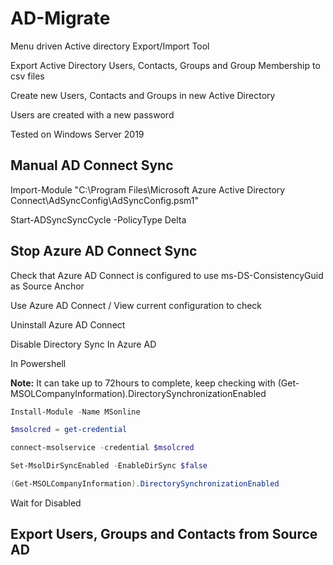 # AD-Migrate

Menu driven Active directory Export/Import Tool

Export Active Directory Users, Contacts, Groups and Group Membership to csv files

Create new Users, Contacts and Groups in new Active Directory

Users are created with a new password

Tested on Windows Server 2019

## Manual AD Connect Sync

Import-Module "C:\Program Files\Microsoft Azure Active Directory Connect\AdSyncConfig\AdSyncConfig.psm1"

Start-ADSyncSyncCycle -PolicyType Delta

## Stop Azure AD Connect Sync

Check that Azure AD Connect is configured to use ms-DS-ConsistencyGuid as Source Anchor

Use Azure AD Connect / View current configuration to check

Uninstall Azure AD Connect

Disable Directory Sync In Azure AD

In Powershell

__Note:__ It can take up to 72hours to complete, keep checking with (Get-MSOLCompanyInformation).DirectorySynchronizationEnabled

```powershell
Install-Module -Name MSonline

$msolcred = get-credential

connect-msolservice -credential $msolcred

Set-MsolDirSyncEnabled -EnableDirSync $false

(Get-MSOLCompanyInformation).DirectorySynchronizationEnabled

```

Wait for Disabled

## Export Users, Groups and Contacts from Source AD